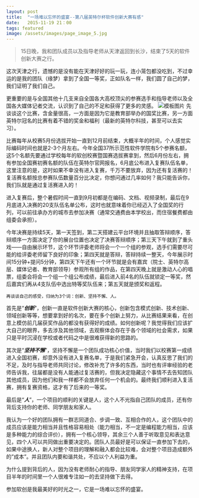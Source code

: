 ---
layout: post
title:  "一场难以忘怀的盛宴--第八届英特尔杯软件创新大赛有感"
date:   2015-11-19 21：00
tags: featured
image: /assets/images/page_image_5.jpg
---   >15日晚，我和团队成员以及指导老师从天津返回到长沙，结束了5天的软件创新大赛之行。
   
   这次天津之行，遗憾的是没有能在天津好好的玩一玩，连小笼包都没吃到，不过幸运的是我的团队（缘梦）拿到了全国一等奖，正如队名一样，我们圆了自己的梦，我们证明了我们自己。
   
   更重要的是与全国其他十几支来自全国各大高校顶尖的参赛选手和指导老师以及全国各大媒体记者交流，认识到了自己的不足和获得了更多的灵感。
   ![模板图片](http://xyb.space/assets/article_images/团队成员照片.jpg)   先谈谈这个比赛，含金量很高，一方面是因为它是教育部举办的国奖比赛，另一方面英特尔冠名的比赛有着不错的奖金和福利（最新的英特尔科技，甚至可以去实习）。
   
   比赛每年从校赛5月份选拔开始一直到12月前结束，大概半年的时间，个人感觉实际编码时间也就是2-3个月左右。今年全国37所示范性软件学院有5个参赛名额，这5个名额先要通过学校每年的软创校赛暨国赛选拔赛拿到，然后6月份左右，拥有参加全国赛初赛名额的队伍在英特尔官网报名，6月底公布进入复赛队伍名单，这里注意的是，这时如果不幸没有进入复赛，千万不要放弃，因为还有复活赛的！复活赛名额按总参赛队伍数量百分比决定，你想问通过几率如何？我只能告诉你，我们队就是通过复活赛进入的！
   
   进入复赛后，整个暑假时间一直到9月初都是在编码、文档、视频录制，最后在9月底进入决赛的20支队伍名单公布，这时也就意味着你已经迈入了全国奖的行列，可以前往承办方的城市去参加决赛（通常交通费由本学校出，而住宿餐费都由组委会承担）。
   
   今年决赛是持续5天，第一天签到，第二天搭建云平台环境并且抽取答辩顺序，答辩顺序一方面决定了你的展台位置也决定了决赛答辩顺序；第三天下午就到了重头戏——自由展示环节，这个环节评委老师将会一个一个组的参观，选手们需要尽可能的给评委老师留下良好的印象；第四天就是答辩，答辩持续一整天，今年展示时间15分钟+提问5分钟，第四天下午还有一个环节就是会有嘉宾（院士、英特尔高层、媒体记者、教育部领导）参观所有组的作品，在第四天晚上就是激动人心的唱票，组委会将会一个组一个组公布成绩，最后进入前4名的队伍就锁定一等奖，然后嘉宾们再从4支队伍中选出特等奖队伍来；第五天就是颁奖和返程。    再谈谈自己的感受，归纳为3个词：创新、坚持不懈、人。首先是“***创新***”，创新一直是软件创新大赛的核心，创新包含模式创新、技术创新、领域创新等等，想要拿到好的名次，要在多个创新上努力，从比赛结果来看，在创意上模仿前几届获奖作品的都没有获得好的成绩。如何创新呢？我觉得我们应该扩大自己的眼界，多去涉及其他领域，去观察体会存在于各个领域的社会需求，如果只是平时沉浸在学校或者代码之中是很难获得新的思路的。其次是“***坚持不懈***”，坚持不懈是一个团队成功核心价值，当时我们以校赛第一成绩进入全国初赛，却意外没有进入复赛名单，于是我们紧急开会，认真反思了我们的不足，及时与指导老师共同讨论，修改补充了许多的东西，当时也有评审经验的老师告诉我，往届都是没有人能通过复活赛的，但我决定隐藏这个事情不去告知团队其他成员，因为他们和我一样都不会放弃任何一个机会的。最终我们顺利进入复活赛，拥有复赛资格，这才有了后来的一等奖。

最后是“***人***”，一个项目的顺利的关键是人，这个人不光指自己团队的成员，还有你背后支持你的老师、同学朋友和家人。

我认为一个好的团队拥有一群志同道合、步调一致、互相合作的人，这个团队中的成员应该是能力相当并且性格容易相处（能力相当，不一定是编程能力相当，应该是多种能力的综合评价），拥有一个核心领导，其余三个人善于听取意见和表达意见，四个人可以共同做出重要决定的。团队人员最好是可以保证一直参加下去的，如果中途换人，新人对整个项目的理解和融入都会比较难，会对整个项目造成额外的”成本”。并且团队内要和谐共处，不应以个人利益为重。

为什么提到背后的人，因为没有老师耐心的指导、朋友同学家人的精神支持，在项目半年的时间里一个人很难专注如一的去坚持做下去得。参加软创是我最美好的时光之一，它是一场难以忘怀的盛宴。